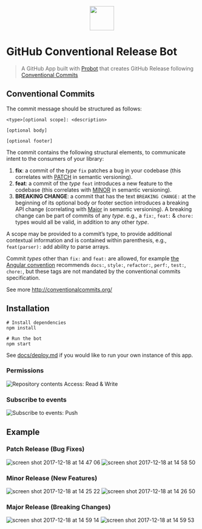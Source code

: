 <p align="center" >
  <img height="64" src="https://user-images.githubusercontent.com/559351/34089642-b019fec8-e3ec-11e7-8c26-569195570252.png">
</p>

# GitHub Conventional Release Bot

> A GitHub App built with [Probot](https://github.com/probot/probot) that creates GitHub Release following [Conventional Commits](http://conventionalcommits.org/)

## Conventional Commits

The commit message should be structured as follows:

```
<type>[optional scope]: <description>

[optional body]

[optional footer]
```

The commit contains the following structural elements, to communicate intent to the consumers of your library:

1. **fix**: a commit of the _type_ `fix` patches a bug in your codebase (this correlates with [PATCH](http://semver.org/#summary) in semantic versioning).
2. **feat**: a commit of the _type_ `feat` introduces a new feature to the codebase (this correlates with [MINOR](http://semver.org/#summary) in semantic versioning).
3. **BREAKING CHANGE**: a commit that has the text `BREAKING CHANGE:` at the beginning of its optional body or footer section introduces a breaking API change (correlating with [Major](http://semver.org/#summary) in semantic versioning). A breaking change can be part of commits of any _type_. e.g., a `fix:`, `feat:` & `chore:` types would all be valid, in addition to any other _type_.

A scope may be provided to a commit’s type, to provide additional contextual information and is contained within parenthesis, e.g., `feat(parser):` add ability to parse arrays.

Commit _types_ other than `fix:` and `feat:` are allowed, for example [the Angular convention](https://github.com/angular/angular/blob/master/CONTRIBUTING.md#commit) recommends `docs:`, `style:`, `refactor:`, `perf:`, `test:`, `chore:`, but these tags are not mandated by the conventional commits specification.

See more http://conventionalcommits.org/

## Installation

```
# Install dependencies
npm install

# Run the bot
npm start
```

See [docs/deploy.md](docs/deploy.md) if you would like to run your own instance of this app.

### Permissions

![Repository contents Access: Read & Write](https://user-images.githubusercontent.com/559351/34095403-40e42ca2-e40c-11e7-9fe6-eb28864bfc46.png)

### Subscribe to events

![Subscribe to events: Push](https://user-images.githubusercontent.com/559351/34095741-8fbe3a6a-e40d-11e7-923d-e2e959c724ab.png)


## Example

### Patch Release (Bug Fixes)

![screen shot 2017-12-18 at 14 47 06](https://user-images.githubusercontent.com/559351/34094930-417e2dcc-e40a-11e7-9356-c696f9973725.png)
![screen shot 2017-12-18 at 14 58 50](https://user-images.githubusercontent.com/559351/34094929-4152e6da-e40a-11e7-9a0f-fdba6c1bfeec.png)

### Minor Release (New Features)

![screen shot 2017-12-18 at 14 25 22](https://user-images.githubusercontent.com/559351/34094933-41cceac0-e40a-11e7-92c0-ece88fb67a9e.png)
![screen shot 2017-12-18 at 14 26 50](https://user-images.githubusercontent.com/559351/34094931-41a64d52-e40a-11e7-8323-5537c1335477.png)

### Major Release (Breaking Changes)

![screen shot 2017-12-18 at 14 59 14](https://user-images.githubusercontent.com/559351/34094935-421b34c8-e40a-11e7-9098-806392f89b06.png)
![screen shot 2017-12-18 at 14 59 53](https://user-images.githubusercontent.com/559351/34094934-41f31a24-e40a-11e7-8fbd-6cafe18d9337.png)
